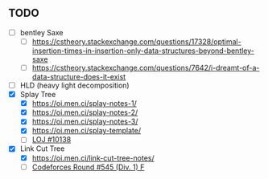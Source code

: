 
## TODO

+ [ ] bentley Saxe
  - [ ] https://cstheory.stackexchange.com/questions/17328/optimal-insertion-times-in-insertion-only-data-structures-beyond-bentley-saxe
  - [ ] https://cstheory.stackexchange.com/questions/7642/i-dreamt-of-a-data-structure-does-it-exist
+ [ ] HLD (heavy light decomposition)
+ [x] Splay Tree
  - [x] https://oi.men.ci/splay-notes-1/
  - [x] https://oi.men.ci/splay-notes-2/
  - [x] https://oi.men.ci/splay-notes-3/
  - [x] https://oi.men.ci/splay-template/
  - [ ] [LOJ #10138](https://loj.ac/problem/10138)
+ [x] Link Cut Tree
  - [x] https://oi.men.ci/link-cut-tree-notes/
  - [ ] [Codeforces Round #545 (Div. 1) F](https://codeforces.com/contest/1137/problem/F)

